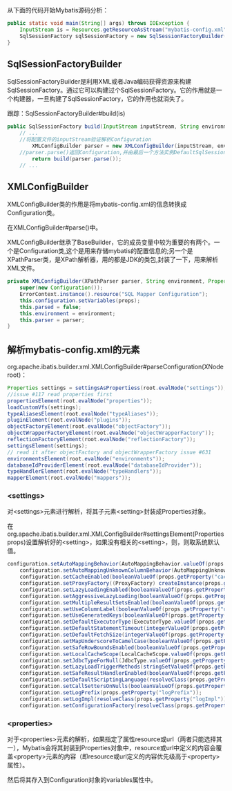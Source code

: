 从下面的代码开始Mybatis源码分析：

```java
public static void main(String[] args) throws IOException {
    InputStream is = Resources.getResourceAsStream("mybatis-config.xml");
    SqlSessionFactory sqlSessionFactory = new SqlSessionFactoryBuilder().build(is);
}
```

## SqlSessionFactoryBuilder

SqlSessionFactoryBuilder是利用XML或者Java编码获得资源来构建SqlSessionFactory。通过它可以构建过个SqlSessionFactory。它的作用就是一个构建器，一旦构建了SqlSessionFactory，它的作用也就消失了。

跟踪：SqlSessionFactoryBuilder#build(is)

```java
public SqlSessionFactory build(InputStream inputStream, String environment, Properties properties) {
    // ...
    //将配置文件的inputStream验证解析Configuration
		XMLConfigBuilder parser = new XMLConfigBuilder(inputStream, environment, properties);
    //parser.parse()返回Configuration,并由最后一个方法实例DefaultSqlSessionFactory(config)返回
		return build(parser.parse());
    // ...
```

## XMLConfigBuilder

XMLConfigBuilder类的作用是将mybatis-config.xml的信息转换成Configuration类。

在XMLConfigBuilder#parse()中。

XMLConfigBuilder继承了BaseBuilder，它的成员变量中较为重要的有两个。一个是Configuration类,这个是用来存储mybatis的配置信息的;另一个是XPathParser类，是XPath解析器，用的都是JDK的类包,封装了一下，用来解析XML文件。

```java
private XMLConfigBuilder(XPathParser parser, String environment, Properties props) {
    super(new Configuration());
    ErrorContext.instance().resource("SQL Mapper Configuration");
    this.configuration.setVariables(props);
    this.parsed = false;
    this.environment = environment;
    this.parser = parser;
}
```

## 解析mybatis-config.xml的元素

org.apache.ibatis.builder.xml.XMLConfigBuilder#parseConfiguration(XNode root)：

```java
Properties settings = settingsAsPropertiess(root.evalNode("settings"));
//issue #117 read properties first
propertiesElement(root.evalNode("properties"));
loadCustomVfs(settings);
typeAliasesElement(root.evalNode("typeAliases"));
pluginElement(root.evalNode("plugins"));
objectFactoryElement(root.evalNode("objectFactory"));
objectWrapperFactoryElement(root.evalNode("objectWrapperFactory"));
reflectionFactoryElement(root.evalNode("reflectionFactory"));
settingsElement(settings);
// read it after objectFactory and objectWrapperFactory issue #631
environmentsElement(root.evalNode("environments"));
databaseIdProviderElement(root.evalNode("databaseIdProvider"));
typeHandlerElement(root.evalNode("typeHandlers"));
mapperElement(root.evalNode("mappers"));
```

### \<settings>

对\<settings>元素进行解析，将其子元素\<setting>封装成Properties对象。

在org.apache.ibatis.builder.xml.XMLConfigBuilder#settingsElement(Properties props)设置解析好的\<setting>，如果没有相关的\<setting>，则，则取系统默认值。

```java
configuration.setAutoMappingBehavior(AutoMappingBehavior.valueOf(props.getProperty("autoMappingBehavior", "PARTIAL")));
    configuration.setAutoMappingUnknownColumnBehavior(AutoMappingUnknownColumnBehavior.valueOf(props.getProperty("autoMappingUnknownColumnBehavior", "NONE")));
    configuration.setCacheEnabled(booleanValueOf(props.getProperty("cacheEnabled"), true));
    configuration.setProxyFactory((ProxyFactory) createInstance(props.getProperty("proxyFactory")));
    configuration.setLazyLoadingEnabled(booleanValueOf(props.getProperty("lazyLoadingEnabled"), false));
    configuration.setAggressiveLazyLoading(booleanValueOf(props.getProperty("aggressiveLazyLoading"), true));
    configuration.setMultipleResultSetsEnabled(booleanValueOf(props.getProperty("multipleResultSetsEnabled"), true));
    configuration.setUseColumnLabel(booleanValueOf(props.getProperty("useColumnLabel"), true));
    configuration.setUseGeneratedKeys(booleanValueOf(props.getProperty("useGeneratedKeys"), false));
    configuration.setDefaultExecutorType(ExecutorType.valueOf(props.getProperty("defaultExecutorType", "SIMPLE")));
    configuration.setDefaultStatementTimeout(integerValueOf(props.getProperty("defaultStatementTimeout"), null));
    configuration.setDefaultFetchSize(integerValueOf(props.getProperty("defaultFetchSize"), null));
    configuration.setMapUnderscoreToCamelCase(booleanValueOf(props.getProperty("mapUnderscoreToCamelCase"), false));
    configuration.setSafeRowBoundsEnabled(booleanValueOf(props.getProperty("safeRowBoundsEnabled"), false));
    configuration.setLocalCacheScope(LocalCacheScope.valueOf(props.getProperty("localCacheScope", "SESSION")));
    configuration.setJdbcTypeForNull(JdbcType.valueOf(props.getProperty("jdbcTypeForNull", "OTHER")));
    configuration.setLazyLoadTriggerMethods(stringSetValueOf(props.getProperty("lazyLoadTriggerMethods"), "equals,clone,hashCode,toString"));
    configuration.setSafeResultHandlerEnabled(booleanValueOf(props.getProperty("safeResultHandlerEnabled"), true));
    configuration.setDefaultScriptingLanguage(resolveClass(props.getProperty("defaultScriptingLanguage")));
    configuration.setCallSettersOnNulls(booleanValueOf(props.getProperty("callSettersOnNulls"), false));
    configuration.setLogPrefix(props.getProperty("logPrefix"));
    configuration.setLogImpl(resolveClass(props.getProperty("logImpl")));
    configuration.setConfigurationFactory(resolveClass(props.getProperty("configurationFactory")));
```



### \<properties>

对于\<properties>元素的解析，如果指定了属性resource或url（两者只能选择其一），Mybatis会将其封装到Properties对象中，resource或url中定义的内容会覆盖\<property>元素的内容（即resource或url定义的内容优先级高于\<property>属性）。

然后将其存入到Configuration对象的variables属性中。